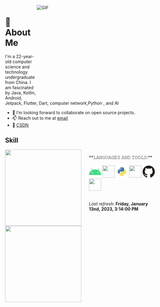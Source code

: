 <img align="right" top="500" height="300" width="400" alt="GIF" src="https://media.giphy.com/media/SWoSkN6DxTszqIKEqv/giphy.gif">

# 💫 About Me
I'm a 22-year-old computer science and technology undergraduate from China.
I am fascinated by Java, Kotlin, Android, Jetpack,  Flutter, Dart, computer network,Python , and AI


- 👯 I’m looking forward to collaborate on open source projects.
- 📫 Reach out to me at [email](jxy2439923973@gmail.com)
- 🏡 [CSDN]([https://blog.csdn.net/qq_61735602?spm=1000.2115.3001.5343](https://blog.csdn.net/qq_61735602?type=edu))



 ## Skill

<!-- <p align="center">
  <code>
    <img src="https://img.shields.io/badge/dynamic/json?label=Gitwar%20Profile%20Score&style=for-the-badge&color=ee6f57&logo=github&logoColor=white&query=score&url=http%3A%2F%2Fgitwar-jayant.herokuapp.com%2Fapi%2FJayantGoel001" alt="𝙶𝚒𝚝𝚑𝚞𝚋 𝙿𝚛𝚘𝚏𝚒𝚕𝚎 𝚂𝚌𝚘𝚛𝚎">
  </code>
</p> -->

<a target="_blank" align="center">
  <img align="left" width=250px height="250px"  style="margin-right:25px;" talt="Unicorn" src="README.assets/busy-cute.gif" />  
</a>&nbsp;
<br/>
<a target="_blank" align="center">
  <img align="left" width=250px height="250px"  style="margin-right:25px;" talt="Unicorn" src="https://c.tenor.com/GN73MKBawZYAAAAi/busy-cute.gif" /> 
**𝙻𝙰𝙽𝙶𝚄𝙰𝙶𝙴𝚂 𝙰𝙽𝙳 𝚃𝙾𝙾𝙻𝚂:**  
<br/>
<br/>
<code><img height="40" width="40" src="https://raw.githubusercontent.com/github/explore/80688e429a7d4ef2fca1e82350fe8e3517d3494d/topics/android/android.png"></code>
<code><img height="40" width="40" src="https://images.vexels.com/media/users/3/166401/isolated/preview/b82aa7ac3f736dd78570dd3fa3fa9e24-java-programming-language-icon-by-vexels.png"></code>
<code><img height="40" width="40" src="https://raw.githubusercontent.com/github/explore/80688e429a7d4ef2fca1e82350fe8e3517d3494d/topics/python/python.png"></code>
<code><img height="40" width="40" src="https://tabris.com/wp-content/uploads/2021/06/jetpack-compose-icon_RGB.png"></code>
<code><img height="40" width="40" src="https://raw.githubusercontent.com/github/explore/80688e429a7d4ef2fca1e82350fe8e3517d3494d/topics/github-api/github-api.png"></code>
<code><img height="40" width="40" src="https://images.viblo.asia/88cb7552-c133-402e-919f-748cb202e0ae.png"></code>

<br/>
<br/>



<p align="left">
<i>Last refresh</i>: <b>Friday, January 13nd, 2023, 3:14:00 PM</b>
<!-- 





